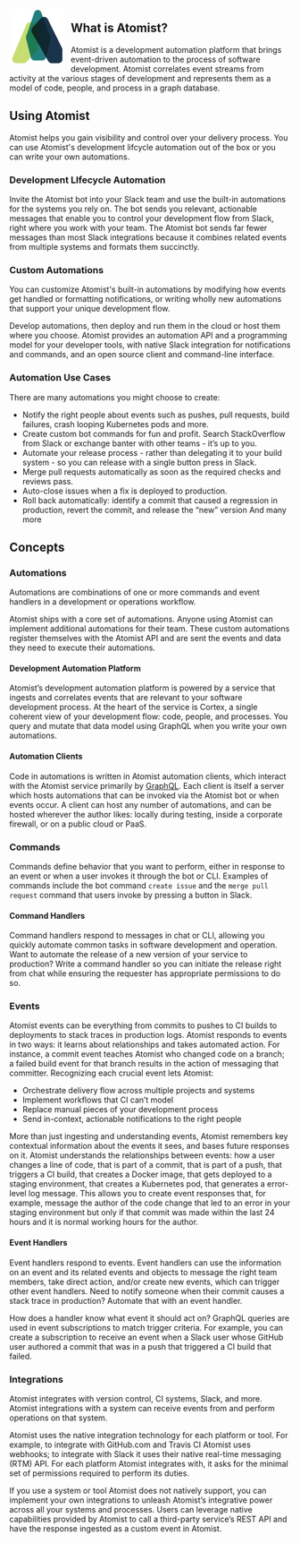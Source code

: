 <img style="float:left; margin-top:7px; margin-right:10px; margin-bottom:10px; margin-left:0px;" src="img/atomist-logo.png" height="100px" width="100px" alt="Atomist logo"/>

## What is Atomist?

Atomist is a development automation platform that brings event-driven automation to the process of software development. Atomist correlates event streams from activity at the various stages of development and represents them as a model of code, people, and process in a graph database. 

## Using Atomist
Atomist helps you gain visibility and control over your delivery process. You can use Atomist's development lifcycle automation out of the box or you can write your own automations.

### Development LIfecycle Automation

Invite the Atomist bot into your Slack team and use the built-in automations for the systems you rely on. The bot sends you relevant, actionable messages that enable you to control your development flow from Slack, right where you work with your team. The Atomist bot sends far fewer messages than most Slack integrations because it combines related events from multiple systems and formats them succinctly. 

### Custom Automations

You can customize Atomist's built-in automations by modifying how events get handled or formatting notifications, or writing wholly new automations that support your unique development flow. 

Develop automations, then deploy and run them in the cloud or host them where you choose. Atomist provides an automation API and a programming model for your developer tools, with native Slack integration for notifications and commands, and an open source client and command-line interface.

### Automation Use Cases

There are many automations you might choose to create:


- Notify the right people about events such as pushes, pull requests, build failures, crash looping Kubernetes pods and more. 
- Create custom bot commands for fun and profit. Search StackOverflow from Slack or exchange banter with other teams - it’s up to you. 
- Automate your release process - rather than delegating it to your build system - so you can release with a single button press in Slack.
- Merge pull requests automatically as soon as the required checks and reviews pass.
- Auto-close issues when a fix is deployed to production.
- Roll back automatically: identify a commit that caused a regression in production, revert the commit, and release the “new” version
And many more

## Concepts

### Automations

Automations are combinations of one or more commands and event handlers in a development or operations workflow. 

Atomist ships with a core set of automations. Anyone using Atomist can implement additional automations for their team. These custom automations register themselves with the Atomist API and are sent the events and data they need to execute their automations.

#### Development Automation Platform

Atomist’s development automation platform is powered by a service that ingests and correlates events that are relevant to your software development process. At the heart of the service is Cortex, a single coherent view of your development flow: code, people, and processes. You query and mutate that data model using GraphQL when you write your own automations.

#### Automation Clients

Code in automations is written in Atomist automation clients, which interact with the Atomist service primarily by [GraphQL][graphql]. Each client is itself a server which hosts automations that can be invoked via the Atomist bot or when events occur. A client can host any number of automations, and can be hosted wherever the author likes: locally during testing, inside a corporate firewall, or on a public cloud or PaaS.

[graphql]: http://graphql.org/ (GraphQL)

### Commands

Commands define behavior that you want to perform, either in response to an event or when a user invokes it through the bot or CLI. Examples of commands include the bot command `create issue` and the `merge pull request` command that users invoke by pressing a button in Slack. 

#### Command Handlers

Command handlers respond to messages in chat or CLI, allowing you quickly automate common tasks in software development and operation. Want to automate the release of a new version of your service to production? Write a command handler so you can initiate the release right from chat while ensuring the requester has appropriate permissions to do so.

### Events

Atomist events can be everything from commits to pushes to CI builds to deployments to stack traces in production logs. Atomist responds to events in two ways: it learns about relationships and takes automated action. For instance, a commit event teaches Atomist who changed code on a branch; a failed build event for that branch results in the action of messaging that committer. Recognizing each crucial event lets Atomist:

* Orchestrate delivery flow across multiple projects and systems
* Implement workflows that CI can’t model
* Replace manual pieces of your development process
* Send in-context, actionable notifications to the right people

More than just ingesting and understanding events, Atomist remembers key contextual information about the events it sees, and bases future responses on it. Atomist understands the relationships between events: how a user changes a line of code, that is part of a commit, that is part of a push, that triggers a CI build, that creates a Docker image, that gets deployed to a staging environment, that creates a Kubernetes pod, that generates a error-level log message. This allows you to create event responses that, for example, message the author of the code change that led to an error in your staging environment but only if that commit was made within the last 24 hours and it is normal working hours for the author.

#### Event Handlers

Event handlers respond to events. Event handlers can use the information on an event and its related events and objects to message the right team members, take direct action, and/or create new events, which can trigger other event handlers. Need to notify someone when their commit causes a stack trace in production? Automate that with an event handler.

How does a handler know what event it should act on? GraphQL queries are used in event subscriptions to match trigger criteria. For example, you can create a subscription to receive an event when a Slack user whose GitHub user authored a commit that was in a push that triggered a CI build that failed.

### Integrations

Atomist integrates with version control, CI systems, Slack, and more. Atomist integrations with a system can receive events from and perform operations on that system.

Atomist uses the native integration technology for each platform or tool. For example, to integrate with GitHub.com and Travis CI Atomist uses webhooks; to integrate with Slack it uses their native real-time messaging (RTM) API. For each platform Atomist integrates with, it asks for the minimal set of permissions required to perform its duties.

If you use a system or tool Atomist does not natively support, you can implement your own integrations to unleash Atomist’s integrative power across all your systems and processes. Users can leverage native capabilities provided by Atomist to call a third-party service’s REST API and have the response ingested as a custom event in Atomist.


